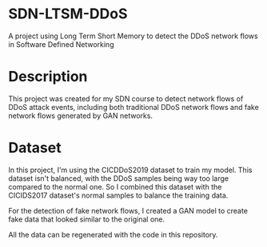 # SDN-LTSM-DDoS
A project using Long Term Short Memory to detect the DDoS network flows in Software Defined Networking
# Description
This project was created for my SDN course to detect network flows of DDoS attack events, including both traditional DDoS network flows and fake network flows generated by GAN networks.
# Dataset
In this project, I'm using the CICDDoS2019 dataset to train my model. This dataset isn't balanced, with the DDoS samples being way too large compared to the normal one. So I combined this dataset with the CICIDS2017 dataset's normal samples to balance the training data.

For the detection of fake network flows, I created a GAN model to create fake data that looked similar to the original one.

All the data can be regenerated with the code in this repository.
